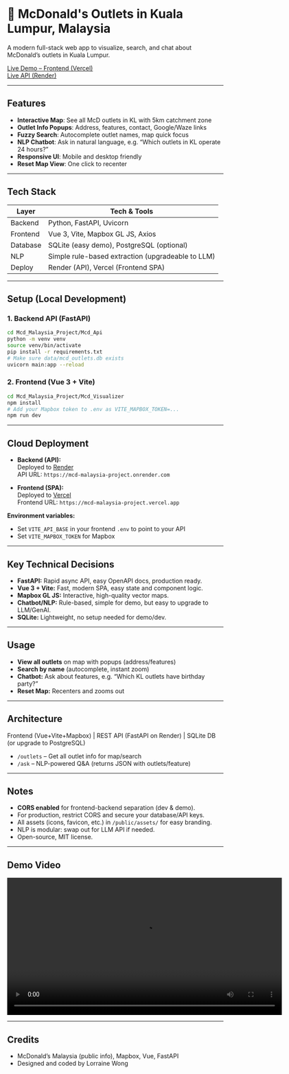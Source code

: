 # 🍔 McDonald's Outlets in Kuala Lumpur, Malaysia

A modern full-stack web app to visualize, search, and chat about McDonald’s outlets in Kuala Lumpur.

[Live Demo – Frontend (Vercel)](https://mcd-malaysia-project.vercel.app)  
[Live API (Render)](https://mcd-malaysia-project.onrender.com/docs)

---

## Features

- **Interactive Map**: See all McD outlets in KL with 5km catchment zone
- **Outlet Info Popups**: Address, features, contact, Google/Waze links
- **Fuzzy Search**: Autocomplete outlet names, map quick focus
- **NLP Chatbot**: Ask in natural language, e.g. “Which outlets in KL operate 24 hours?”
- **Responsive UI**: Mobile and desktop friendly
- **Reset Map View**: One click to recenter

---

## Tech Stack

| Layer    | Tech & Tools                                         |
|----------|------------------------------------------------------|
| Backend  | Python, FastAPI, Uvicorn                             |
| Frontend | Vue 3, Vite, Mapbox GL JS, Axios                     |
| Database | SQLite (easy demo), PostgreSQL (optional)            |
| NLP      | Simple rule-based extraction (upgradeable to LLM)    |
| Deploy   | Render (API), Vercel (Frontend SPA)                  |

---

## Setup (Local Development)

### 1. Backend API (FastAPI)

```bash
cd Mcd_Malaysia_Project/Mcd_Api
python -m venv venv
source venv/bin/activate
pip install -r requirements.txt
# Make sure data/mcd_outlets.db exists
uvicorn main:app --reload
```

### 2. Frontend (Vue 3 + Vite)

```bash
cd Mcd_Malaysia_Project/Mcd_Visualizer
npm install
# Add your Mapbox token to .env as VITE_MAPBOX_TOKEN=...
npm run dev
```

---

## Cloud Deployment

- **Backend (API):**  
  Deployed to [Render](https://render.com/)  
  API URL: `https://mcd-malaysia-project.onrender.com`

- **Frontend (SPA):**  
  Deployed to [Vercel](https://vercel.com/)  
  Frontend URL: `https://mcd-malaysia-project.vercel.app`

**Environment variables:**

- Set `VITE_API_BASE` in your frontend `.env` to point to your API
- Set `VITE_MAPBOX_TOKEN` for Mapbox

---

## Key Technical Decisions

- **FastAPI:** Rapid async API, easy OpenAPI docs, production ready.
- **Vue 3 + Vite:** Fast, modern SPA, easy state and component logic.
- **Mapbox GL JS:** Interactive, high-quality vector maps.
- **Chatbot/NLP:** Rule-based, simple for demo, but easy to upgrade to LLM/GenAI.
- **SQLite:** Lightweight, no setup needed for demo/dev.

---

## Usage

- **View all outlets** on map with popups (address/features)
- **Search by name** (autocomplete, instant zoom)
- **Chatbot:** Ask about features, e.g. “Which KL outlets have birthday party?”
- **Reset Map:** Recenters and zooms out

---

## Architecture
Frontend (Vue+Vite+Mapbox)
          |
       REST API (FastAPI on Render)
          |
    SQLite DB (or upgrade to PostgreSQL)


- `/outlets` – Get all outlet info for map/search
- `/ask` – NLP-powered Q&A (returns JSON with outlets/feature)

---

## Notes

- **CORS enabled** for frontend-backend separation (dev & demo).
- For production, restrict CORS and secure your database/API keys.
- All assets (icons, favicon, etc.) in `/public/assets/` for easy branding.
- NLP is modular: swap out for LLM API if needed.
- Open-source, MIT license.

---

## Demo Video

<video src="./videos/demo.mov" controls width="640"></video>

---

## Credits

- McDonald’s Malaysia (public info), Mapbox, Vue, FastAPI
- Designed and coded by Lorraine Wong
